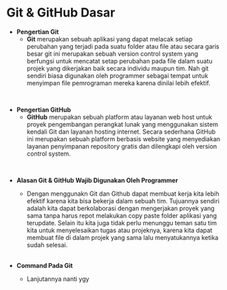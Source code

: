 # Git & GitHub Dasar

- **Pengertian Git**
    - **Git** merupakan sebuah aplikasi yang dapat melacak setiap perubahan yang terjadi pada suatu folder atau file atau secara garis besar git ini merupakan sebuah version control system yang berfungsi untuk mencatat setap perubahan pada file dalam suatu projek yang dikerjakan baik secara individu maupun tim. Nah git sendiri biasa digunakan oleh programmer sebagai tempat untuk menyimpan file pemrograman mereka karena dinilai lebih efektif.

<br>

- **Pengertian GitHub**
    - **GitHub** merupakan sebuah platform atau layanan web host untuk proyek pengembangan perangkat lunak yang menggunakan sistem kendali Git dan layanan hosting internet. Secara sederhana GitHub ini merupakan sebuah platform berbasis website yang menyediakan layanan penyimpanan repository gratis dan dilengkapi oleh version control system.

<br>

- **Alasan Git & GitHub Wajib Digunakan Oleh Programmer**
    - Dengan menggunakn Git dan Github dapat membuat kerja kita lebih efektif karena kita bisa bekerja dalam sebuah tim. Tujuannya sendiri adalah kita dapat berkolaborasi dengan mengerjakan proyek yang sama tanpa harus repot melakukan copy paste folder aplikasi yang terupdate. Selain itu kita juga tidak perlu menunggu teman satu tim kita untuk menyelesaikan tugas atau projeknya, karena kita dapat membuat file di dalam projek yang sama lalu menyatukannya ketika sudah selesai.

    <br>

- **Command Pada Git**
    - Lanjutannya nanti ygy